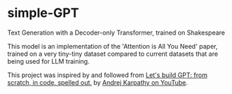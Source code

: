 # simple-GPT
Text Generation with a Decoder-only Transformer, trained on Shakespeare

This model is an implementation of the 'Attention is All You Need' paper, trained on a very tiny-tiny dataset compared to current datasets that are being used for LLM training.

This project was inspired by and followed from [Let's build GPT: from scratch, in code, spelled out.](https://www.youtube.com/watch?v=kCc8FmEb1nY) by [Andrej Karpathy on YouTube](https://www.youtube.com/@AndrejKarpathy). 
